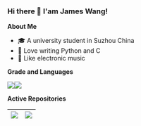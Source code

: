 ### Hi there 👋 I'am James Wang!

**About Me**
- 🎓 A university student in Suzhou China
- 🙊 Love writing Python and C
- 🎵 Like electronic music

**Grade and Languages**

<img align="center" src="https://github-readme-stats.vercel.app/api?username=james-wangx&hide_title=true&hide_border=true&show_icons=true&include_all_commits=true&count_private=true&theme=buefy&line_height=20&bg_color=0,DF83FF,8388FF,83F7FF"/><img align="center" src="https://github-readme-stats.vercel.app/api/top-langs/?username=james-wangx&layout=compact&theme=buefy&hide_border=true&hide_title=true&langs_count=6&exclude_repo=pandas-notes&bg_color=0,83F7FF,83FF8D,F4FF83&hide=html,css,jupyter notebook,cmake" />


**Active Repositories**

| <a href="https://github.com/james-wangx/dsaa"><img align="center" src="https://github-readme-stats.vercel.app/api/pin/?username=james-wangx&repo=dsaa&theme=buefy&bg_color=" /></a> | <a href="https://github.com/james-wangx/minigrep"><img align="center" src="https://github-readme-stats.vercel.app/api/pin/?username=james-wangx&repo=minigrep&theme=buefy" /></a> |
| ------------- | ------------- |

